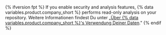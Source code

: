 {% ifversion fpt %}
If you enable security and analysis features,
{% data variables.product.company_short %} performs read-only analysis on your repository. Weitere Informationen findest Du unter „[Über {% data variables.product.company_short %}'s Verwendung Deiner Daten](/github/understanding-how-github-uses-and-protects-your-data/about-githubs-use-of-your-data)."
{% endif %}
